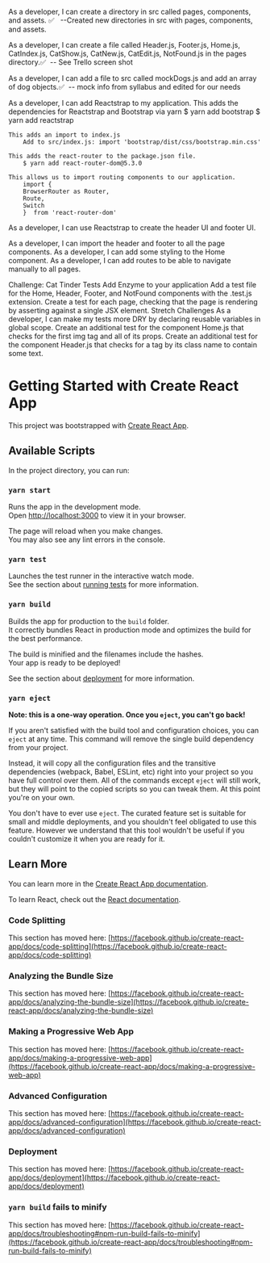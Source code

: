 As a developer, I can create a directory in src called pages, components, and assets. ✅  
--Created new directories in src with pages, components, and assets.

As a developer, I can create a file called Header.js, Footer.js, Home.js, CatIndex.js, CatShow.js, CatNew.js, CatEdit.js, NotFound.js in the pages directory.✅ 
-- See Trello screen shot 

As a developer, I can add a file to src called mockDogs.js and add an array of dog objects.✅ 
-- mock info from syllabus and edited for our needs

As a developer, I can add Reactstrap to my application.
   This adds the dependencies for Reactstrap and Bootstrap via yarn 
        $ yarn add bootstrap
        $ yarn add reactstrap
        
    This adds an import to index.js 
        Add to src/index.js: import 'bootstrap/dist/css/bootstrap.min.css'
   
    This adds the react-router to the package.json file.
        $ yarn add react-router-dom@5.3.0

    This allows us to import routing components to our application.
        import {
        BrowserRouter as Router,
        Route,
        Switch
        }  from 'react-router-dom'

As a developer, I can use Reactstrap to create the header UI and footer UI.

As a developer, I can import the header and footer to all the page components.
As a developer, I can add some styling to the Home component.
As a developer, I can add routes to be able to navigate manually to all pages.

Challenge: Cat Tinder Tests
Add Enzyme to your application
Add a test file for the Home, Header, Footer, and NotFound components with the .test.js extension.
Create a test for each page, checking that the page is rendering by asserting against a single JSX element.
Stretch Challenges
As a developer, I can make my tests more DRY by declaring reusable variables in global scope.
Create an additional test for the component Home.js that checks for the first img tag and all of its props.
Create an additional test for the component Header.js that checks for a tag by its class name to contain some text.






# Getting Started with Create React App

This project was bootstrapped with [Create React App](https://github.com/facebook/create-react-app).

## Available Scripts

In the project directory, you can run:

### `yarn start`

Runs the app in the development mode.\
Open [http://localhost:3000](http://localhost:3000) to view it in your browser.

The page will reload when you make changes.\
You may also see any lint errors in the console.

### `yarn test`

Launches the test runner in the interactive watch mode.\
See the section about [running tests](https://facebook.github.io/create-react-app/docs/running-tests) for more information.

### `yarn build`

Builds the app for production to the `build` folder.\
It correctly bundles React in production mode and optimizes the build for the best performance.

The build is minified and the filenames include the hashes.\
Your app is ready to be deployed!

See the section about [deployment](https://facebook.github.io/create-react-app/docs/deployment) for more information.

### `yarn eject`

**Note: this is a one-way operation. Once you `eject`, you can't go back!**

If you aren't satisfied with the build tool and configuration choices, you can `eject` at any time. This command will remove the single build dependency from your project.

Instead, it will copy all the configuration files and the transitive dependencies (webpack, Babel, ESLint, etc) right into your project so you have full control over them. All of the commands except `eject` will still work, but they will point to the copied scripts so you can tweak them. At this point you're on your own.

You don't have to ever use `eject`. The curated feature set is suitable for small and middle deployments, and you shouldn't feel obligated to use this feature. However we understand that this tool wouldn't be useful if you couldn't customize it when you are ready for it.

## Learn More

You can learn more in the [Create React App documentation](https://facebook.github.io/create-react-app/docs/getting-started).

To learn React, check out the [React documentation](https://reactjs.org/).

### Code Splitting

This section has moved here: [https://facebook.github.io/create-react-app/docs/code-splitting](https://facebook.github.io/create-react-app/docs/code-splitting)

### Analyzing the Bundle Size

This section has moved here: [https://facebook.github.io/create-react-app/docs/analyzing-the-bundle-size](https://facebook.github.io/create-react-app/docs/analyzing-the-bundle-size)

### Making a Progressive Web App

This section has moved here: [https://facebook.github.io/create-react-app/docs/making-a-progressive-web-app](https://facebook.github.io/create-react-app/docs/making-a-progressive-web-app)

### Advanced Configuration

This section has moved here: [https://facebook.github.io/create-react-app/docs/advanced-configuration](https://facebook.github.io/create-react-app/docs/advanced-configuration)

### Deployment

This section has moved here: [https://facebook.github.io/create-react-app/docs/deployment](https://facebook.github.io/create-react-app/docs/deployment)

### `yarn build` fails to minify

This section has moved here: [https://facebook.github.io/create-react-app/docs/troubleshooting#npm-run-build-fails-to-minify](https://facebook.github.io/create-react-app/docs/troubleshooting#npm-run-build-fails-to-minify)

